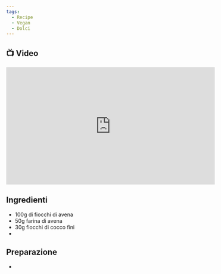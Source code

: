 ```yaml
---
tags:
  - Recipe
  - Vegan
  - Dolci
---
```



## 📺 Video

<div class="iframe-container">
  <iframe width="560" height="315" src="https://www.youtube.com/embed/ybxW7d5tjCI" title="YouTube video player" frameborder="0" allow="accelerometer; autoplay; clipboard-write; encrypted-media; gyroscope; picture-in-picture" allowfullscreen></iframe>
</div>

## Ingredienti
* 100g di fiocchi di avena
* 50g farina di avena
* 30g fiocchi di cocco fini
* 

## Preparazione
* 